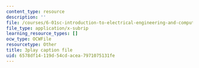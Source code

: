 ```yaml
---
content_type: resource
description: ''
file: /courses/6-01sc-introduction-to-electrical-engineering-and-computer-science-i-spring-2011/6578df14119d54cdacea7971075131fe_lF-7mmPHhG0.vtt
file_type: application/x-subrip
learning_resource_types: []
ocw_type: OCWFile
resourcetype: Other
title: 3play caption file
uid: 6578df14-119d-54cd-acea-7971075131fe
---
```

